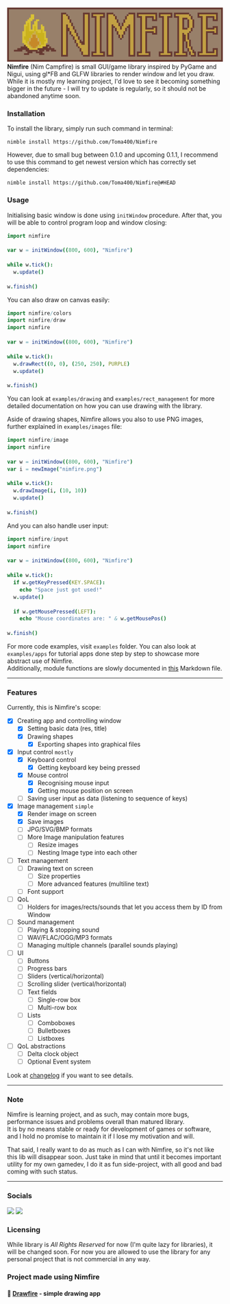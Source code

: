 ![](banner.png)
**Nimfire** (Nim Campfire) is small GUI/game library inspired by PyGame and Nigui,
using gl*FB and GLFW libraries to render window and let you draw.  
While it is mostly my learning project, I'd love to see it becoming something bigger
in the future - I will try to update is regularly, so it should not be abandoned
anytime soon.

### Installation
To install the library, simply run such command in terminal:
```
nimble install https://github.com/Toma400/Nimfire
```
However, due to small bug between 0.1.0 and upcoming 0.1.1, I recommend to use
this command to get newest version which has correctly set dependencies:
```
nimble install https://github.com/Toma400/Nimfire@#HEAD
```

### Usage
Initialising basic window is done using `initWindow` procedure. After that, you will
be able to control program loop and window closing:
```nim
import nimfire

var w = initWindow((800, 600), "Nimfire")

while w.tick():
  w.update()

w.finish()
```

You can also draw on canvas easily:
```nim
import nimfire/colors
import nimfire/draw
import nimfire

var w = initWindow((800, 600), "Nimfire")

while w.tick():
  w.drawRect((0, 0), (250, 250), PURPLE)
  w.update()

w.finish()
```
You can look at `examples/drawing` and `examples/rect_management` for more detailed
documentation on how you can use drawing with the library.

Aside of drawing shapes, Nimfire allows you also to use PNG images, further explained
in `examples/images` file:
```nim
import nimfire/image
import nimfire

var w = initWindow((800, 600), "Nimfire")
var i = newImage("nimfire.png")

while w.tick():
  w.drawImage(i, (10, 10))
  w.update()
  
w.finish()
```
And you can also handle user input:
```nim
import nimfire/input
import nimfire

var w = initWindow((800, 600), "Nimfire")

while w.tick():
  if w.getKeyPressed(KEY.SPACE):
    echo "Space just got used!"
  w.update()
  
  if w.getMousePressed(LEFT):
    echo "Mouse coordinates are: " & w.getMousePos()
  
w.finish()
```
For more code examples, visit `examples` folder. You can also look at `examples/apps`
for tutorial apps done step by step to showcase more abstract use of Nimfire.  
Additionally, module functions are slowly documented in [this](examples/functions.md)
Markdown file.

---
### Features
Currently, this is Nimfire's scope:
- [x] Creating app and controlling window
  - [x] Setting basic data (res, title) 
  - [x] Drawing shapes
    - [x] Exporting shapes into graphical files
- [x] Input control `mostly`
  - [x] Keyboard control
    - [x] Getting keyboard key being pressed
  - [x] Mouse control
    - [x] Recognising mouse input
    - [x] Getting mouse position on screen
  - [ ] Saving user input as data (listening to sequence of keys)
- [x] Image management `simple`
  - [x] Render image on screen
  - [x] Save images
  - [ ] JPG/SVG/BMP formats
  - [ ] More Image manipulation features
    - [ ] Resize images
    - [ ] Nesting Image type into each other
- [ ] Text management
  - [ ] Drawing text on screen
    - [ ] Size properties
    - [ ] More advanced features (multiline text)
  - [ ] Font support
- [ ] QoL
  - [ ] Holders for images/rects/sounds that let you access them by ID from Window
- [ ] Sound management
  - [ ] Playing & stopping sound
  - [ ] WAV/FLAC/OGG/MP3 formats
  - [ ] Managing multiple channels (parallel sounds playing)
- [ ] UI
  - [ ] Buttons
  - [ ] Progress bars
  - [ ] Sliders (vertical/horizontal)
  - [ ] Scrolling slider (vertical/horizontal)
  - [ ] Text fields
    - [ ] Single-row box
    - [ ] Multi-row box
  - [ ] Lists
    - [ ] Comboboxes
    - [ ] Bulletboxes
    - [ ] Listboxes
- [ ] QoL abstractions
  - [ ] Delta clock object
  - [ ] Optional Event system

Look at [changelog](changelog.md) if you want to see details.

---
### Note
Nimfire is learning project, and as such, may contain more bugs, performance issues
and problems overall than matured library.  
It is by no means stable or ready for development of games or software, and I hold
no promise to maintain it if I lose my motivation and will.

That said, I really want to do as much as I can with Nimfire, so it's not like this
lib will disappear soon. Just take in mind that until it becomes important utility
for my own gamedev, I do it as fun side-project, with all good and bad coming with
such status.

---
### Socials

<tr>
        <td colspan="2" align="center">
            <a href="https://linktr.ee/toma400"><img src="https://img.shields.io/badge/%20-Linktree%20-108931?style=plastic&logo=appveyor"></a>
            <a href="https://discord.gg/GbTw9KqnrE"><img src="https://img.shields.io/discord/842338281692725268?color=AA16D1&label=%20&logo=Discord&logoColor=DDD4EA&style=plastic"></a>
        </td>
</tr>

### Licensing
While library is *All Rights Reserved* for now (I'm quite lazy for libraries), it will
be changed soon. For now you are allowed to use the library for any personal project
that is not commercial in any way.

### Project made using Nimfire
#### 🎨 [Drawfire](https://github.com/Toma400/Drawfire) - simple drawing app

<!-- TODO
  - getting mouse position
  - resize image
  - jpg & svg & bmp formats supported?

  - creating button (nimfire/ui) that is manageable?
    - creating 'buttons' element in Window that button can subscribe to?
      this way you could not need variables to be passed, as you would
      simply manage it by calling from Window object by ID or sth
  - getting sound and letting it play (possibly on several channels, so they
    can be played together and managed by it?)
    ::: https://github.com/oprypin/nim-csfml
    ::: https://github.com/treeform/openal (pure Nim!)
    ::: https://github.com/treeform/slappy (OpenAL wrapper? More C!)
  - holders for Image, Rect and other elements via either Window or
    separate structure? Would work as Table of [ID:str, T] and could
    handle objects for further reference
-->